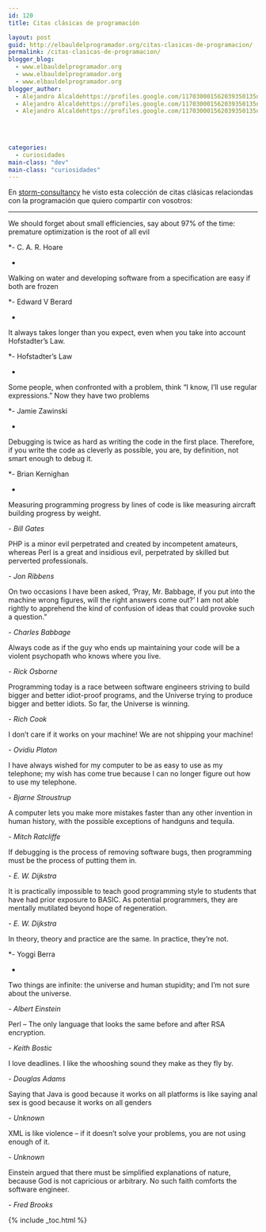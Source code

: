 ```yaml
---
id: 120
title: Citas clásicas de programación

layout: post
guid: http://elbauldelprogramador.org/citas-clasicas-de-programacion/
permalink: /citas-clasicas-de-programacion/
blogger_blog:
  - www.elbauldelprogramador.org
  - www.elbauldelprogramador.org
  - www.elbauldelprogramador.org
blogger_author:
  - Alejandro Alcaldehttps://profiles.google.com/117030001562039350135noreply@blogger.com
  - Alejandro Alcaldehttps://profiles.google.com/117030001562039350135noreply@blogger.com
  - Alejandro Alcaldehttps://profiles.google.com/117030001562039350135noreply@blogger.com

  
  
  
categories:
  - curiosidades
main-class: "dev"
main-class: "curiosidades"
---
```

En <a target="_blank" href="http://www.storm-consultancy.com/">storm-consultancy</a> he visto esta colección de citas clásicas relaciondas con la programación que quiero compartir con vosotros:

* * *

We should forget about small efficiencies, say about 97% of the time: premature optimization is the root of all evil  
  
*- C. A. R. Hoare  
  
*

Walking on water and developing software from a specification are easy if both are frozen  
  
*- Edward V Berard  
  
*

It always takes longer than you expect, even when you take into account Hofstadter&#8217;s Law.  
  
*- Hofstadter&#8217;s Law  
  
*

Some people, when confronted with a problem, think &#8220;I know, I’ll use regular expressions.&#8221; Now they have two problems  
  
*- Jamie Zawinski  
  
<!--ad-->

  
*

Debugging is twice as hard as writing the code in the first place. Therefore, if you write the code as cleverly as possible, you are, by definition, not smart enough to debug it.  
  
*- Brian Kernighan  
  
*

Measuring programming progress by lines of code is like measuring aircraft building progress by weight.  
  
*- Bill Gates*

PHP is a minor evil perpetrated and created by incompetent amateurs, whereas Perl is a great and insidious evil, perpetrated by skilled but perverted professionals.  
  
*- Jon Ribbens*

On two occasions I have been asked, &#8216;Pray, Mr. Babbage, if you put into the machine wrong figures, will the right answers come out?&#8217; I am not able rightly to apprehend the kind of confusion of ideas that could provoke such a question.&#8221;  
  
*- Charles Babbage*

Always code as if the guy who ends up maintaining your code will be a violent psychopath who knows where you live.  
  
*- Rick Osborne*

Programming today is a race between software engineers striving to build bigger and better idiot-proof programs, and the Universe trying to produce bigger and better idiots. So far, the Universe is winning.  
  
*- Rich Cook*

I don&#8217;t care if it works on your machine! We are not shipping your machine!  
  
*- Ovidiu Platon*

I have always wished for my computer to be as easy to use as my telephone; my wish has come true because I can no longer figure out how to use my telephone.  
  
*- Bjarne Stroustrup*

A computer lets you make more mistakes faster than any other invention in human history, with the possible exceptions of handguns and tequila.  
  
*- Mitch Ratcliffe*

If debugging is the process of removing software bugs, then programming must be the process of putting them in.  
  
*- E. W. Dijkstra*

It is practically impossible to teach good programming style to students that have had prior exposure to BASIC. As potential programmers, they are mentally mutilated beyond hope of regeneration.  
  
*- E. W. Dijkstra*

In theory, theory and practice are the same. In practice, they&#8217;re not.  
  
*- Yoggi Berra  
  
*

Two things are infinite: the universe and human stupidity; and I&#8217;m not sure about the universe.  
  
*- Albert Einstein*

Perl &#8211; The only language that looks the same before and after RSA encryption.  
  
*- Keith Bostic*

I love deadlines. I like the whooshing sound they make as they fly by.  
  
*- Douglas Adams*

Saying that Java is good because it works on all platforms is like saying anal sex is good because it works on all genders  
  
*- Unknown*

XML is like violence &#8211; if it doesn&#8217;t solve your problems, you are not using enough of it.  
  
*- Unknown*

Einstein argued that there must be simplified explanations of nature, because God is not capricious or arbitrary. No such faith comforts the software engineer.  
  
*- Fred Brooks*



{% include _toc.html %}
